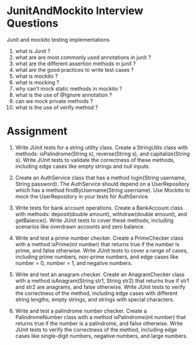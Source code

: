 # JunitAndMockito Interview Questions
Junit and mockito testing implementations

1. what is Junit ?
2. what are are most commonly used annotations in junit ?
3. what are the different assertion methods in junit ?
4. what are the good practices to write test cases ?
5. what is mockito ?
6. what is mocking ?
7. why can't mock static methods in mockito ?
8. what is the use of @Ignore annotation ?
9. can we mock private methods ?
10. what is the use of verify method ?

# Assignment

1. Write JUnit tests for a string utility class.
Create a StringUtils class with methods: isPalindrome(String s), reverse(String s), and capitalize(String s).
Write JUnit tests to validate the correctness of these methods, including edge cases like empty strings and null inputs.

2. Create an AuthService class that has a method login(String username, String password).
The AuthService should depend on a UserRepository which has a method findByUsername(String username).
Use Mockito to mock the UserRepository in your tests for AuthService.

3.  Write tests for bank account operations.
Create a BankAccount class with methods: deposit(double amount), withdraw(double amount), and getBalance().
Write JUnit tests to cover these methods, including scenarios like overdrawn accounts and zero balance.

4. Write and test a prime number checker.
Create a PrimeChecker class with a method isPrime(int number) that returns true if the number is prime, and false otherwise.
Write JUnit tests to cover a range of cases, including prime numbers, non-prime numbers, and edge cases like number = 0, number = 1, and negative numbers.

5. Write and test an anagram checker.
Create an AnagramChecker class with a method isAnagram(String str1, String str2) that returns true if str1 and str2 are anagrams, and false otherwise.
Write JUnit tests to verify the correctness of the method, including edge cases with different string lengths, empty strings, and strings with special characters.

6. Write and test a palindrome number checker.
Create a PalindromeNumber class with a method isPalindrome(int number) that returns true if the number is a palindrome, and false otherwise.
Write JUnit tests to verify the correctness of the method, including edge cases like single-digit numbers, negative numbers, and large numbers.
